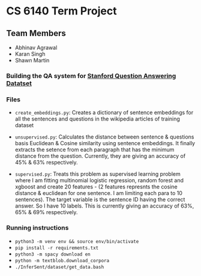 # CS 6140 Term Project

## Team Members
- Abhinav Agrawal
- Karan Singh
- Shawn Martin

### Building the QA system for [Stanford Question Answering Datatset](https://rajpurkar.github.io/SQuAD-explorer/)

### Files
- `create_embeddings.py`:  Creates a dictionary of sentence embeddings for all the sentences and questions in the wikipedia articles of training dataset

- `unsupervised.py`:  Calculates the distance between sentence & questions basis Euclidean & Cosine similarity using sentence embeddings. It finally extracts the setence from each paragraph that has the minimum distance from the question. Currently, they are giving an accuracy of 45% & 63% respectively.

- `supervised.py`: Treats this problem as supervised learning problem where I am fitting multinomial logistic regression, random forest and xgboost and create 20 features - (2 features represnts the cosine distance & euclidean for one sentence. I am limiting each para to 10 sentences). The target variable is the sentence ID having the correct answer. So I have 10 labels. This is currently giving an accuracy of 63%, 65% & 69% respectively.

### Running instructions

- `python3 -m venv env && source env/bin/activate`
- `pip install -r requirements.txt`
- `python3 -m spacy download en`
- `python -m textblob.download_corpora`
- `./InferSent/dataset/get_data.bash`

